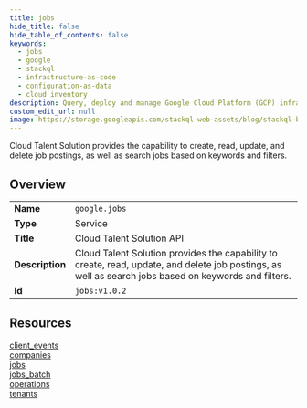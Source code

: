 ```yaml
---
title: jobs
hide_title: false
hide_table_of_contents: false
keywords:
  - jobs
  - google
  - stackql
  - infrastructure-as-code
  - configuration-as-data
  - cloud inventory
description: Query, deploy and manage Google Cloud Platform (GCP) infrastructure and resources using SQL
custom_edit_url: null
image: https://storage.googleapis.com/stackql-web-assets/blog/stackql-blog-post-featured-image.png
---
```

Cloud Talent Solution provides the capability to create, read, update, and delete job postings, as well as search jobs based on keywords and filters.   
    

## Overview
<table><tbody>
<tr><td><b>Name</b></td><td><code>google.jobs</code></td></tr>
<tr><td><b>Type</b></td><td>Service</td></tr>
<tr><td><b>Title</b></td><td>Cloud Talent Solution API</td></tr>
<tr><td><b>Description</b></td><td>Cloud Talent Solution provides the capability to create, read, update, and delete job postings, as well as search jobs based on keywords and filters. </td></tr>
<tr><td><b>Id</b></td><td><code>jobs:v1.0.2</code></td></tr>
</tbody></table>

## Resources
<div class="row">
<div class="providerDocColumn">
<a href="/providers/google/jobs/client_events/">client_events</a><br />
<a href="/providers/google/jobs/companies/">companies</a><br />
<a href="/providers/google/jobs/jobs/">jobs</a><br />
</div>
<div class="providerDocColumn">
<a href="/providers/google/jobs/jobs_batch/">jobs_batch</a><br />
<a href="/providers/google/jobs/operations/">operations</a><br />
<a href="/providers/google/jobs/tenants/">tenants</a><br />
</div>
</div>
